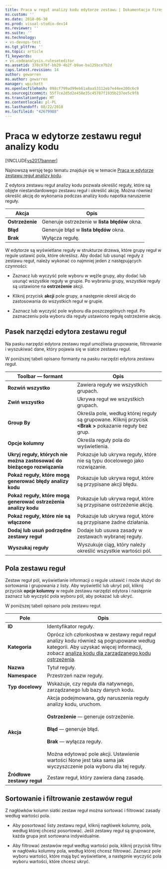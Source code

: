 ```yaml
---
title: Praca w reguł analizy kodu edytorze zestawu | Dokumentacja firmy Microsoft
ms.custom: ''
ms.date: 2018-06-30
ms.prod: visual-studio-dev14
ms.reviewer: ''
ms.suite: ''
ms.technology:
- vs-devops-test
ms.tgt_pltfrm: ''
ms.topic: article
f1_keywords:
- vs.codeanalysis.ruleseteditor
ms.assetid: 370c97bf-bb29-4b2f-b9ae-ba125bce7b2d
caps.latest.revision: 14
author: gewarren
ms.author: gewarren
manager: wpickett
ms.openlocfilehash: 098cf799ad99eb61a8aa53112eb7e44ee200c6c9
ms.sourcegitcommit: 55f7ce2d5d2e458e35c45787f1935b237ee5c9f8
ms.translationtype: MT
ms.contentlocale: pl-PL
ms.lasthandoff: 08/22/2018
ms.locfileid: "42679988"
---
```

# <a name="working-in-the-code-analysis-rule-set-editor"></a>Praca w edytorze zestawu reguł analizy kodu
[!INCLUDE[vs2017banner](../includes/vs2017banner.md)]

Najnowszą wersję tego tematu znajduje się w temacie [Praca w edytorze zestawu reguł analizy kodu](https://docs.microsoft.com/visualstudio/code-quality/working-in-the-code-analysis-rule-set-editor).  
  
Z edytora zestawu reguł analizy kodu pozwala określić reguły, które są objęte niestandardowego zestawu reguł i określić akcję. Można również określić akcję do wykonania podczas analizy kodu napotka naruszenie reguły.  
  
|Akcja|Opis|  
|------------|-----------------|  
|**Ostrzeżenie**|Generuje ostrzeżenie w **lista błędów** okna.|  
|**Błąd**|Generuje błąd w **lista błędów** okna.|  
|**Brak**|Wyłącza regułę.|  
  
 W edytorze są wyświetlane reguły w strukturze drzewa, które grupy reguł w regule ustawić pola, które określisz. Aby dodać lub usunąć reguły z zestawu reguł, należy wykonać co najmniej jeden z następujących czynności:  
  
-   Zaznacz lub wyczyść pole wyboru w węźle grupy, aby dodać lub usunąć wszystkie reguły w grupie. Po wybraniu grupy, wszystkie reguły są ustawione na **ostrzeżenie** akcji.  
  
-   Kliknij przycisk **akcji** pole grupy, a następnie określ akcję do zastosowania do wszystkich reguł w grupie.  
  
-   Zaznacz lub wyczyść pole wyboru dla poszczególnych reguł. Po zaznaczeniu pola wyboru dla reguły ustawiono regułę ostrzeżenie akcję.  
  
## <a name="rule-set-editor-toolbar"></a>Pasek narzędzi edytora zestawu reguł  
 Na pasku narzędzi edytora zestawu reguł umożliwia grupowanie, filtrowanie i wyszukiwać dane, który pojawia się w siatce zestawu reguł.  
  
 W poniższej tabeli opisano formanty na pasku narzędzi edytora zestawu reguł.  
  
|Toolbar — formant|Opis|  
|---------------------|-----------------|  
|**Rozwiń wszystko**|Zawiera reguły we wszystkich grupach.|  
|**Zwiń wszystko**|Ukrywa reguł we wszystkich grupach.|  
|**Group By**|Określa pole, według której reguły są grupowane. Kliknij przycisk  **\<Brak >** pokazanie reguły bez grup.|  
|**Opcje kolumny**|Określa reguły pola do wyświetlenia.|  
|**Ukryj reguły, których nie można zastosować do bieżącego rozwiązania**|Pokazuje lub ukrywa reguły, które nie są typu docelowego jako rozwiązanie.|  
|**Pokaż reguły, które mogą generować błędy analizy kodu**|Pokazuje lub ukrywa reguł, które są przypisane akcji błędu.|  
|**Pokaż reguły, które mogą generować ostrzeżenia analizy kodu**|Pokazuje lub ukrywa reguł, które są przypisane ostrzeżenie akcję.|  
|**Pokaż reguły, które nie są włączone**|Pokazuje lub ukrywa reguł, które są przypisane żadne działania.|  
|**Dodaj lub usuń podrzędne zestawy reguł**|Dodaje lub usuwa zasady w zestawach wybranej reguły.|  
|**Wyszukaj reguły**|Wyszukuje ciąg, który należy określić wszystkie wartości pól.|  
  
## <a name="rule-set-fields"></a>Pola zestawu reguł  
 Zestaw reguł pól, wyświetlanie informacji o regule ustawić i może służyć do sortowania i grupowania z listy. Aby wyświetlić lub ukryć pól, kliknij przycisk **opcje kolumny** w regule zestawu narzędzi edytora i następnie zaznacz lub wyczyść pola wyboru pól, aby pokazać lub ukryć.  
  
 W poniższej tabeli opisano pola zestawu reguł.  
  
|Pole|Opis|  
|-----------|-----------------|  
|**ID**|Identyfikator reguły.|  
|**Kategoria**|Oprócz ich członkostwa w zestawy reguł reguł analizy kodu również są pogrupowane według kategorii. Aby uzyskać więcej informacji, zobacz [analiza kodu dla zarządzanego kodu ostrzeżenia](../code-quality/code-analysis-for-managed-code-warnings.md).|  
|**Nazwa**|Tytuł reguły.|  
|**Namespace**|Przestrzeń nazw reguły.|  
|**Typ docelowy**|Wskazuje, czy reguła dla natywnego, zarządzanego lub bazy danych kodu.|  
|**Akcja**|Akcja podejmowana, gdy naruszenia reguły analizy kodu, uruchom.<br /><br /> **Ostrzeżenie** — generuje ostrzeżenie.<br /><br /> **Błąd** — generuje błąd.<br /><br /> **Brak** — wyłącza reguły.<br /><br /> Można edytować pole akcji. Ustawienie wartości None jest taka sama jak wyczyszczenie pola wyboru dla tej reguły.|  
|**Źródłowe zestawy reguł**|Zestaw reguł, który zawiera daną zasadę.|  
  
## <a name="sorting-and-filtering-rule-sets"></a>Sortowanie i filtrowanie zestawów reguł  
 Z nagłówków kolumn siatki zestaw reguł można sortować i filtrować zasady według wartości pola.  
  
-   Aby posortować listy zestawu reguł, kliknij nagłówek kolumny, pola, według której chcesz posortować. Jeśli zestawy reguł są grupowane, każda grupa jest sortowana indywidualnie.  
  
-   Aby filtrować zestawów reguł według wartości pola, kliknij przycisk filtru w nagłówku kolumny pola, według której chcesz filtrować. Zaznacz pole wyboru wartości, które mają być wyświetlane, a następnie wyczyść pola wyboru wartości, które chcesz ukryć.



